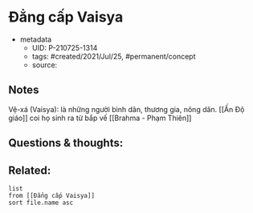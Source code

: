 # Đẳng cấp Vaisya

- metadata
	- UID: P-210725-1314
	- tags: #created/2021/Jul/25, #permanent/concept 
	- source: 

## Notes
Vệ-xá (Vaisya): là những người bình dân, thương gia, nông dân. [[Ấn Độ giáo]] coi họ sinh ra từ bắp vế [[Brahma - Phạm Thiên]]

## Questions & thoughts:


## Related:
```dataview
list
from [[Đẳng cấp Vaisya]]
sort file.name asc
```